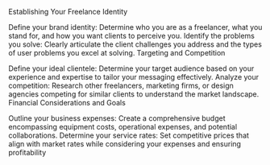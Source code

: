 Establishing Your Freelance Identity

Define your brand identity: Determine who you are as a freelancer, what you stand for, and how you want clients to perceive you.
Identify the problems you solve: Clearly articulate the client challenges you address and the types of user problems you excel at solving.
Targeting and Competition

Define your ideal clientele: Determine your target audience based on your experience and expertise to tailor your messaging effectively.
Analyze your competition: Research other freelancers, marketing firms, or design agencies competing for similar clients to understand the market landscape.
Financial Considerations and Goals

Outline your business expenses: Create a comprehensive budget encompassing equipment costs, operational expenses, and potential collaborations.
Determine your service rates: Set competitive prices that align with market rates while considering your expenses and ensuring profitability